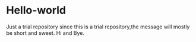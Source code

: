 # Hello-world
Just a trial repository
since this is a trial repository,the message will mostly be short and sweet.
Hi and Bye.
